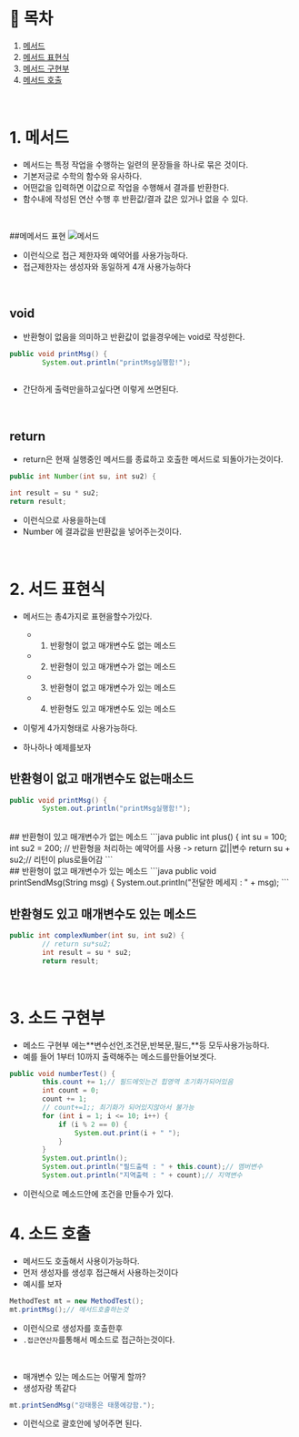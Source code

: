 # 🔖 목차
1. [메서드](#1-메서드)<br/>
2. [메서드 표현식](#2-메서드-표현식)<br/>
3. [메서드 구현부](#3-메서드-구현부)<br/>
4. [메서드 호출](#4-메서드-호출)<br/>




<br/>


# 1. 메서드
- 메서드는 특정 작업을 수행하는 일련의 문장들을 하나로 묶은 것이다.
- 기본저긍로 수학의 함수와 유사하다.
- 어떤값을 입력하면 이값으로 작업을 수행해서 결과를 반환한다.
- 함수내에 작성된 연산 수행 후 반환값/결과 값은 있거나 없을 수 있다.

<br/>

##메메서드 표현
![메서드](https://user-images.githubusercontent.com/126074577/226154868-e826cadd-45ef-49e3-803e-4a20c9979783.png)

- 이런식으로 접근 제한자와 예약어를 사용가능하다.
- 접근제한자는 생성자와 동일하게 4개 사용가능하다 

<br/>

## void
- 반환형이 없음을 의미하고 반환값이 없을경우에는 void로 작성한다.

```java
public void printMsg() {
		System.out.println("printMsg실행함!");
    
```
- 간단하게 출력만을하고싶다면 이렇게 쓰면된다.

<br/>


## return

- return은 현재 실행중인 메서드를 종료하고 호출한 메서드로 되돌아가는것이다.
```java
public int Number(int su, int su2) {

int result = su * su2;
return result;
```
- 이런식으로 사용을하는데
- Number 에 결과값을 반환값을 넣어주는것이다.



<br/>

# 2. 서드 표현식
- 메서드는 총4가지로 표현을할수가있다.

  - 1. 반황형이 없고 매개변수도 없는 메소드
  - 2. 반환형이 있고 매개변수가 없는 메소드
  - 3. 반환형이 없고 매개변수가 있는 메소드
  - 4. 반환형도 있고 매개변수도 있는 메소드

- 이렇게 4가지형태로 사용가능하다.
- 하나하나 예제를보자

## 반환형이 없고 매개변수도 없는매소드

```java
public void printMsg() {
		System.out.println("printMsg실행함!");
```
<br/>
## 반환형이 있고 매개변수가 없는 메소드
```java
public int plus() {
		int su = 100;
		int su2 = 200;
		// 반환형을 처리하는 예약어를 사용 -> return 값||변수
		return su + su2;// 리턴이 plus로들어감
```
<br/>
## 반환형이 없고 매개변수가 있는 메소드
```java
public void printSendMsg(String msg) {
		System.out.println("전달한 메세지 : " + msg);
```
<br/>

## 반환형도 있고 매개변수도 있는 메소드

```java
public int complexNumber(int su, int su2) {
		// return su*su2;
		int result = su * su2;
		return result;
```
<br/>


# 3. 소드 구현부

- 메소드 구현부 에는**변수선언,조건문,반복문,필드,**등 모두사용가능하다.
- 예를 들어 1부터 10까지 출력해주는 메소드를만들어보겟다.

```java
public void numberTest() {
		this.count += 1;// 필드에잇는건 힙영역 초기화가되어있음
		int count = 0;
		count += 1;
		// count+=1;; 최기화가 되어있지않아서 불가능
		for (int i = 1; i <= 10; i++) {
			if (i % 2 == 0) {
				System.out.print(i + " ");
			}
		}
		System.out.println();
		System.out.println("필드출력 : " + this.count);// 멤버변수
		System.out.println("지역출력 : " + count);// 지역변수
```
- 이런식으로 메소드안에 조건을 만들수가 있다.


# 4. 소드 호출
- 메서드도 호출해서 사용이가능하다.
- 먼저 생성자를 생성후 접근해서 사용하는것이다
- 예시를 보자

```java
MethodTest mt = new MethodTest();
mt.printMsg();// 메서드호출하는것

```
- 이런식으로 생성자를 호출한후
- <code>.접근연산자</code>를통해서 메소드로 접근하는것이다.
<br/>

- 매개변수 있는 메소드는 어떻게 할까?
- 생성자랑 똑같다

```java
mt.printSendMsg("강태풍은 태풍에강함.");
```
- 이런식으로 괄호안에 넣어주면 된다.

<br/>





